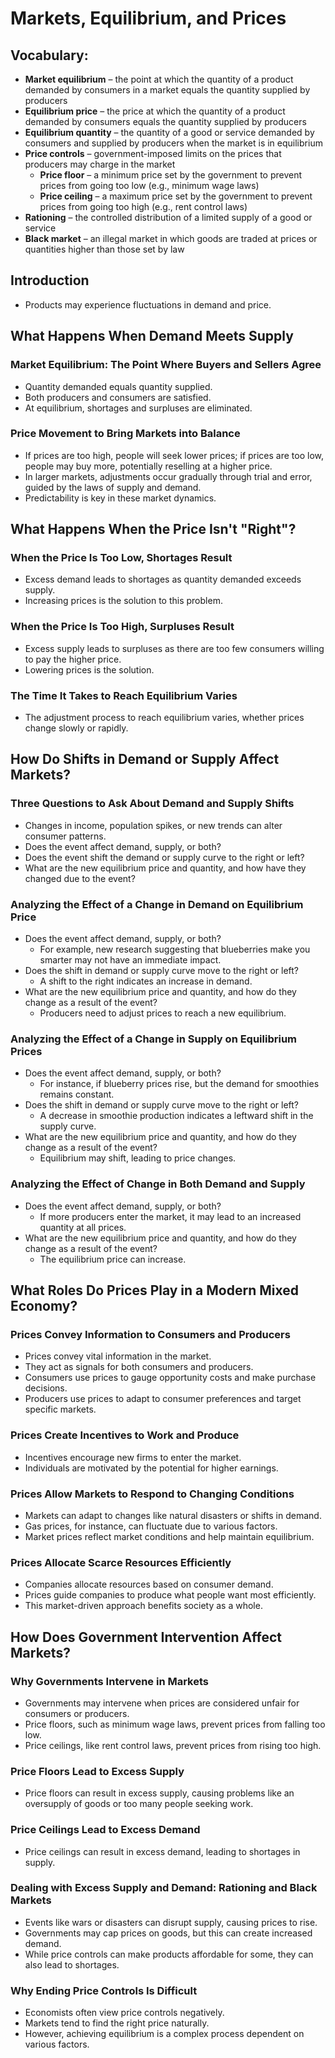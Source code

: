 # Markets, Equilibrium, and Prices

## Vocabulary:
- **Market equilibrium** – the point at which the quantity of a product demanded by consumers in a market equals the quantity supplied by producers
- **Equilibrium price** – the price at which the quantity of a product demanded by consumers equals the quantity supplied by producers
- **Equilibrium quantity** – the quantity of a good or service demanded by consumers and supplied by producers when the market is in equilibrium
- **Price controls** – government-imposed limits on the prices that producers may charge in the market
    - **Price floor** – a minimum price set by the government to prevent prices from going too low (e.g., minimum wage laws)
    - **Price ceiling** – a maximum price set by the government to prevent prices from going too high (e.g., rent control laws)
- **Rationing** – the controlled distribution of a limited supply of a good or service
- **Black market** – an illegal market in which goods are traded at prices or quantities higher than those set by law

## Introduction
- Products may experience fluctuations in demand and price.

## What Happens When Demand Meets Supply
### Market Equilibrium: The Point Where Buyers and Sellers Agree
- Quantity demanded equals quantity supplied.
- Both producers and consumers are satisfied.
- At equilibrium, shortages and surpluses are eliminated.

### Price Movement to Bring Markets into Balance
- If prices are too high, people will seek lower prices; if prices are too low, people may buy more, potentially reselling at a higher price.
- In larger markets, adjustments occur gradually through trial and error, guided by the laws of supply and demand.
- Predictability is key in these market dynamics.

## What Happens When the Price Isn't "Right"?
### When the Price Is Too Low, Shortages Result
- Excess demand leads to shortages as quantity demanded exceeds supply.
- Increasing prices is the solution to this problem.

### When the Price Is Too High, Surpluses Result
- Excess supply leads to surpluses as there are too few consumers willing to pay the higher price.
- Lowering prices is the solution.

### The Time It Takes to Reach Equilibrium Varies
- The adjustment process to reach equilibrium varies, whether prices change slowly or rapidly.

## How Do Shifts in Demand or Supply Affect Markets?
### Three Questions to Ask About Demand and Supply Shifts
- Changes in income, population spikes, or new trends can alter consumer patterns.
- Does the event affect demand, supply, or both?
- Does the event shift the demand or supply curve to the right or left?
- What are the new equilibrium price and quantity, and how have they changed due to the event?

### Analyzing the Effect of a Change in Demand on Equilibrium Price
- Does the event affect demand, supply, or both?
    - For example, new research suggesting that blueberries make you smarter may not have an immediate impact.
- Does the shift in demand or supply curve move to the right or left?
    - A shift to the right indicates an increase in demand.
- What are the new equilibrium price and quantity, and how do they change as a result of the event?
    - Producers need to adjust prices to reach a new equilibrium.

### Analyzing the Effect of a Change in Supply on Equilibrium Prices
- Does the event affect demand, supply, or both?
    - For instance, if blueberry prices rise, but the demand for smoothies remains constant.
- Does the shift in demand or supply curve move to the right or left?
    - A decrease in smoothie production indicates a leftward shift in the supply curve.
- What are the new equilibrium price and quantity, and how do they change as a result of the event?
    - Equilibrium may shift, leading to price changes.

### Analyzing the Effect of Change in Both Demand and Supply
- Does the event affect demand, supply, or both?
    - If more producers enter the market, it may lead to an increased quantity at all prices.
- What are the new equilibrium price and quantity, and how do they change as a result of the event?
    - The equilibrium price can increase.

## What Roles Do Prices Play in a Modern Mixed Economy?
### Prices Convey Information to Consumers and Producers
- Prices convey vital information in the market.
- They act as signals for both consumers and producers.
- Consumers use prices to gauge opportunity costs and make purchase decisions.
- Producers use prices to adapt to consumer preferences and target specific markets.

### Prices Create Incentives to Work and Produce
- Incentives encourage new firms to enter the market.
- Individuals are motivated by the potential for higher earnings.

### Prices Allow Markets to Respond to Changing Conditions
- Markets can adapt to changes like natural disasters or shifts in demand.
- Gas prices, for instance, can fluctuate due to various factors.
- Market prices reflect market conditions and help maintain equilibrium.

### Prices Allocate Scarce Resources Efficiently
- Companies allocate resources based on consumer demand.
- Prices guide companies to produce what people want most efficiently.
- This market-driven approach benefits society as a whole.

## How Does Government Intervention Affect Markets?
### Why Governments Intervene in Markets
- Governments may intervene when prices are considered unfair for consumers or producers.
- Price floors, such as minimum wage laws, prevent prices from falling too low.
- Price ceilings, like rent control laws, prevent prices from rising too high.

### Price Floors Lead to Excess Supply
- Price floors can result in excess supply, causing problems like an oversupply of goods or too many people seeking work.

### Price Ceilings Lead to Excess Demand
- Price ceilings can result in excess demand, leading to shortages in supply.

### Dealing with Excess Supply and Demand: Rationing and Black Markets
- Events like wars or disasters can disrupt supply, causing prices to rise.
- Governments may cap prices on goods, but this can create increased demand.
- While price controls can make products affordable for some, they can also lead to shortages.

### Why Ending Price Controls Is Difficult
- Economists often view price controls negatively.
- Markets tend to find the right price naturally.
- However, achieving equilibrium is a complex process dependent on various factors.